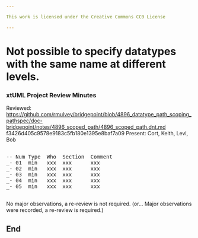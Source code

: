 ```yaml
---

This work is licensed under the Creative Commons CC0 License

---
```


# Not possible to specify datatypes with the same name at different levels.
### xtUML Project Review Minutes

Reviewed:  https://github.com/rmulvey/bridgepoint/blob/4896_datatype_path_scoping_pathspec/doc-bridgepoint/notes/4896_scoped_path/4896_scoped_path.dnt.md
           f3426d405c9578e9183c5fb180e1395e8baf7a09
Present:  Cort, Keith, Levi, Bob

<pre>

-- Num Type  Who  Section  Comment
_- 01  min   xxx  xxx      xxx
_- 02  min   xxx  xxx      xxx
_- 03  min   xxx  xxx      xxx
_- 04  min   xxx  xxx      xxx
_- 05  min   xxx  xxx      xxx

</pre>
   
No major observations, a re-review is not required.
(or... Major observations were recorded, a re-review is required.)


End
---
